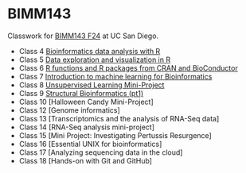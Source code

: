 # BIMM143
Classwork for [BIMM143 F24](https://bioboot.github.io/bimm143_F24/) at UC San Diego.

- Class 4 [Bioinformatics data analysis with R](https://github.com/NatalianaH/bimm143_github/blob/main/Class04/Lab04.html)
- Class 5 [Data exploration and visualization in R](https://github.com/NatalianaH/bimm143_github/blob/main/class05/class05.md)
- Class 6 [R functions and R packages from CRAN and BioConductor](https://github.com/NatalianaH/bimm143_github/blob/main/Class06/Class6.md)
- Class 7 [Introduction to machine learning for Bioinformatics](https://github.com/NatalianaH/bimm143_github/blob/main/Class07/Class07.md)
- Class 8 [Unsupervised Learning Mini-Project](https://github.com/NatalianaH/bimm143_github/blob/main/Class08/Class08_mini_project.html)
- Class 9 [Structural Bioinformatics (pt1)](https://github.com/NatalianaH/bimm143_github/blob/main/Class09/Class09.html)
- Class 10 [Halloween Candy Mini-Project]
- Class 12 [Genome informatics]
- Class 13 [Transcriptomics and the analysis of RNA-Seq data]
- Class 14 [RNA-Seq analysis mini-project]
- Class 15 [Mini Project: Investigating Pertussis Resurgence]
- Class 16 [Essential UNIX for bioinformatics]
- Class 17 [Analyzing sequencing data in the cloud]
- Class 18 [Hands-on with Git and GitHub]
